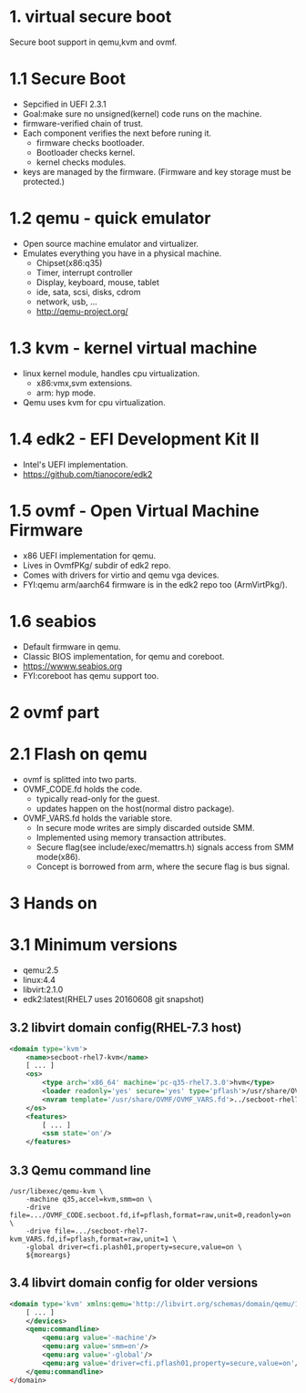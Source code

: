 # 1. virtual secure boot

Secure boot support in qemu,kvm and ovmf.

# 1.1 Secure Boot

- Sepcified in UEFI 2.3.1
- Goal:make sure no unsigned(kernel) code runs on the machine.
- firmware-verified chain of trust.
- Each component verifies the next before runing it.
    - firmware checks bootloader.
    - Bootloader checks kernel.
    - kernel checks modules.
- keys are managed by the firmware. (Firmware and key storage must be protected.)

# 1.2 qemu - quick emulator

- Open source machine emulator and virtualizer.
- Emulates everything you have in a physical machine.
    -  Chipset(x86:q35)
    -  Timer, interrupt controller
    -  Display, keyboard, mouse, tablet
    -  ide, sata, scsi, disks, cdrom
    -  network, usb, ...
    -  http://qemu-project.org/

# 1.3 kvm - kernel virtual machine

- linux kernel module, handles cpu virtualization.
    - x86:vmx,svm extensions.
    - arm: hyp mode.
- Qemu uses kvm for cpu virtualization.

# 1.4 edk2 - EFI Development Kit II

- Intel's UEFI implementation.
- https://github.com/tianocore/edk2

# 1.5 ovmf - Open Virtual Machine Firmware

- x86 UEFI implementation for qemu.
- Lives in OvmfPKg/ subdir of edk2 repo.
- Comes with drivers for virtio and qemu vga devices.
- FYI:qemu arm/aarch64 firmware is in the edk2 repo too (ArmVirtPkg/).

# 1.6 seabios

- Default firmware in qemu.
- Classic BIOS implementation, for qemu and coreboot.
- https://wwww.seabios.org
- FYI:coreboot has qemu support too.

# 2 ovmf part

# 2.1 Flash on qemu

- ovmf is splitted into two parts.
- OVMF_CODE.fd holds the code.
    - typically read-only for the guest.
    - updates happen on the host(normal distro package).
- OVMF_VARS.fd holds the variable store.
    - In secure mode writes are simply discarded outside SMM.
    - Implemented using memory transaction attributes.
    - Secure flag(see include/exec/memattrs.h) signals access from SMM mode(x86).
    - Concept is borrowed from arm, where the secure flag is bus signal.

# 3 Hands on

# 3.1 Minimum versions
- qemu:2.5
- linux:4.4
- libvirt:2.1.0
- edk2:latest(RHEL7 uses 20160608 git snapshot)

## 3.2 libvirt domain config(RHEL-7.3 host)

```xml
<domain type='kvm'>
    <name>secboot-rhel7-kvm</name>
    [ ... ]
    <os>
        <type arch='x86_64' machine='pc-q35-rhel7.3.0'>hvm</type>
        <loader readonly='yes' secure='yes' type='pflash'>/usr/share/OVMF/OVMF_CODE.secboot.fd</loader>
        <nvram template='/usr/share/OVMF/OVMF_VARS.fd'>../secboot-rhel7-kvm_VARS.fd</nvram>
    </os>
    <features>
        [ ... ]
        <ssm state='on'/>
    </features>
```

## 3.3 Qemu command line

```
/usr/libexec/qemu-kvm \
    -machine q35,accel=kvm,smm=on \
    -drive file=.../OVMF_CODE.secboot.fd,if=pflash,format=raw,unit=0,readonly=on \
    -drive file=.../secboot-rhel7-kvm_VARS.fd,if=pflash,format=raw,unit=1 \
    -global driver=cfi.plash01,property=secure,value=on \
    ${moreargs}
```

## 3.4 libvirt domain config for older versions

```xml
<domain type='kvm' xmlns:qemu='http://libvirt.org/schemas/domain/qemu/1.0'>
    [ ... ]
    </devices>
    <qemu:commandline>
        <qemu:arg value='-machine'/>
        <qemu:arg value='smm=on'/>
        <qemu:arg value='-global'/>
        <qemu:arg value='driver=cfi.pflash01,property=secure,value=on'/>
    </qemu:commandline>
</domain>
```
